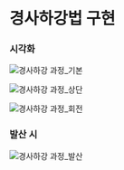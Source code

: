 # 경사하강법 구현

### 시각화
![경사하강 과정_기본](https://github.com/user-attachments/assets/cfcbac57-0d38-429e-aa9d-049b63ee75da)

![경사하강 과정_상단](https://github.com/user-attachments/assets/5039f37d-6d71-4f7f-b5ec-f2d8545423b4)

![경사하강 과정_회전](https://github.com/user-attachments/assets/bfe7de1e-8835-4cd4-9bc1-ea97681d73dd)

### 발산 시 

![경사하강 과정_발산](https://github.com/user-attachments/assets/c56b59c3-270c-4f26-9f44-b397fc18d286)

